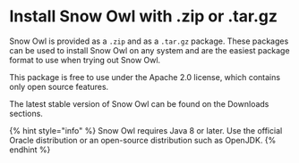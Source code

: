 # Install Snow Owl with .zip or .tar.gz

Snow Owl is provided as a `.zip` and as a `.tar.gz` package. These packages can be used to install Snow Owl on any system and are the easiest package format to use when trying out Snow Owl.

This package is free to use under the Apache 2.0 license, which contains only open source features.

The latest stable version of Snow Owl can be found on the Downloads sections.

{% hint style="info" %}
Snow Owl requires Java 8 or later. Use the official Oracle distribution or an open-source distribution such as OpenJDK.
{% endhint %}
    